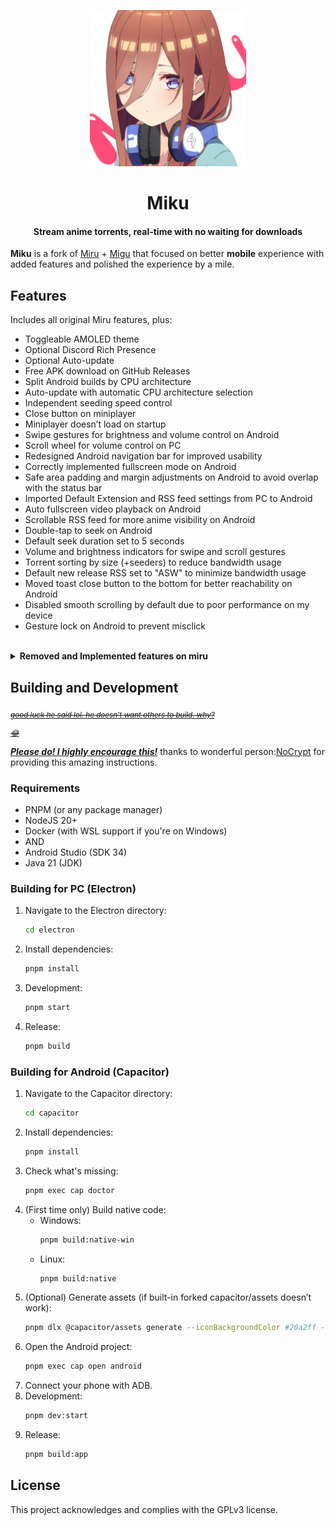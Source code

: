 <p align="center">
	<a href="https://github.com/kainatquaderee/miku">
		<img src="./common/public/logo_filled.png" width="250">
	</a>
</p>
<h1 align="center"><b>Miku</b></h1>

<h4 align="center"><b>Stream anime torrents, real-time with no waiting for downloads</b></h4>

**Miku** is a fork of [Miru](https://github.com/ThaUnknown/miru/) + [Migu](https://www.google.com/url?sa=t&source=web&rct=j&opi=89978449&url=https://github.com/NoCrypt/migu&ved=2ahUKEwivlZaG3pmIAxVGcGwGHY52EyIQjjh6BAgREAE&usg=AOvVaw1wjpbOsEBCZx32uoqiwV8K) that focused on better **mobile** experience with added features and polished the experience by a mile.

## **Features**

Includes all original Miru features, plus:

- Toggleable AMOLED theme
- Optional Discord Rich Presence
- Optional Auto-update
- Free APK download on GitHub Releases
- Split Android builds by CPU architecture
- Auto-update with automatic CPU architecture selection
- Independent seeding speed control
- Close button on miniplayer
- Miniplayer doesn’t load on startup
- Swipe gestures for brightness and volume control on Android
- Scroll wheel for volume control on PC
- Redesigned Android navigation bar for improved usability
- Correctly implemented fullscreen mode on Android
- Safe area padding and margin adjustments on Android to avoid overlap with the status bar
- Imported Default Extension and RSS feed settings from PC to Android
- Auto fullscreen video playback on Android
- Scrollable RSS feed for more anime visibility on Android
- Double-tap to seek on Android
- Default seek duration set to 5 seconds
- Volume and brightness indicators for swipe and scroll gestures
- Torrent sorting by size (+seeders) to reduce bandwidth usage
- Default new release RSS set to "ASW" to minimize bandwidth usage
- Moved toast close button to the bottom for better reachability on Android
- Disabled smooth scrolling by default due to poor performance on my device
- Gesture lock on Android to prevent misclick

<br>
<details>
<summary><b>Removed and Implemented features on miru</b></summary>

- Proper back button functionality on Android ([better implementation on miru](https://github.com/ThaUnknown/miru/commit/32d1d03d11b380249e1f01b4cbbcb2f22591c403))
- Double-click back button to exit (removed for now due to above)
- Customizable seek duration ([implemented on miru](https://github.com/ThaUnknown/miru/commit/246e713c6e0eb3522d91dea9ecd2e9e29676ccbc) **without PR's author**) [[PR](https://github.com/ThaUnknown/miru/pull/391)]
- Right click or long press on RSS Section will open the anime episode list ([implemented on miru](https://github.com/ThaUnknown/miru/commit/1d05a71b39f725d7e193c35041818fc9a3857ac5))
- Toggleable auto skip intro/outro ([implemented on miru](https://github.com/ThaUnknown/miru/commit/848726bd2397b857a7c6e954e27e50130dd86db8)) (**Possibly that's inspired by Mr NoCrypt's commit since it includes indonesia langugage and using `:active` instead of `:hover`**)
- Home section re-ordering on android ([implemented on miru](https://github.com/ThaUnknown/miru/commit/a50b78590f2d024d5f2237edca44a1ed16d1aa2f)) (**Possibly that's [Mr NoCrypt's commit](https://github.com/NoCrypt/migu/commit/2ff58ca5bbd3390baaf87ac7a20b042810b549d1)**)

<br>

> Hey ThaUnknown, It's fine if you want to commit features from this repo. But please if possible co-author the people who made said features. I genuinely kinda feel bad for the guy who [PR'ed](https://github.com/ThaUnknown/miru/pull/391) the Seek Duration on your repo.

</details>



## **Building and Development**

<sub>[~~*good luck he said lol. he doesn't want others to build. why? $$$$$$$$ 😂*~~](https://github.com/ThaUnknown/miru/#:~:text=Building%20and%20Development-,good%20luck,-Dependencies%3A)</sub>

<u>***Please do! I highly encourage this!***</u>
thanks to wonderful person:[NoCrypt](https://github.com/NoCrypt) for providing this amazing instructions.
### Requirements
- PNPM (or any package manager)
- NodeJS 20+
- Docker (with WSL support if you're on Windows)
- AND 
- Android Studio (SDK 34)
- Java 21 (JDK)

### Building for PC (Electron)
1. Navigate to the Electron directory:
   ```bash
   cd electron
   ```
2. Install dependencies:
   ```bash
   pnpm install
   ```
3. Development:
   ```bash
   pnpm start
   ```
4. Release:
   ```bash
   pnpm build
   ```

### Building for Android (Capacitor)
1. Navigate to the Capacitor directory:
   ```bash
   cd capacitor
   ```
2. Install dependencies:
   ```bash
   pnpm install
   ```
3. Check what's missing:
   ```bash
   pnpm exec cap doctor
   ```
4. (First time only) Build native code:
   - Windows:
     ```bash
     pnpm build:native-win
     ```
   - Linux:
     ```bash
     pnpm build:native
     ```
5. (Optional) Generate assets (if built-in forked capacitor/assets doesn’t work):
   ```bash
   pnpm dlx @capacitor/assets generate --iconBackgroundColor #20a2ff --iconBackgroundColorDark #20a2ff --splashBackgroundColor #20a2ff --splashBackgroundColorDark #20a2ff --android
   ```
6. Open the Android project:
   ```bash
   pnpm exec cap open android
   ```
7. Connect your phone with ADB.
8. Development:
   ```bash
   pnpm dev:start
   ```
9. Release:
   ```bash
   pnpm build:app
   ```

## License

This project acknowledges and complies with the GPLv3 license.
